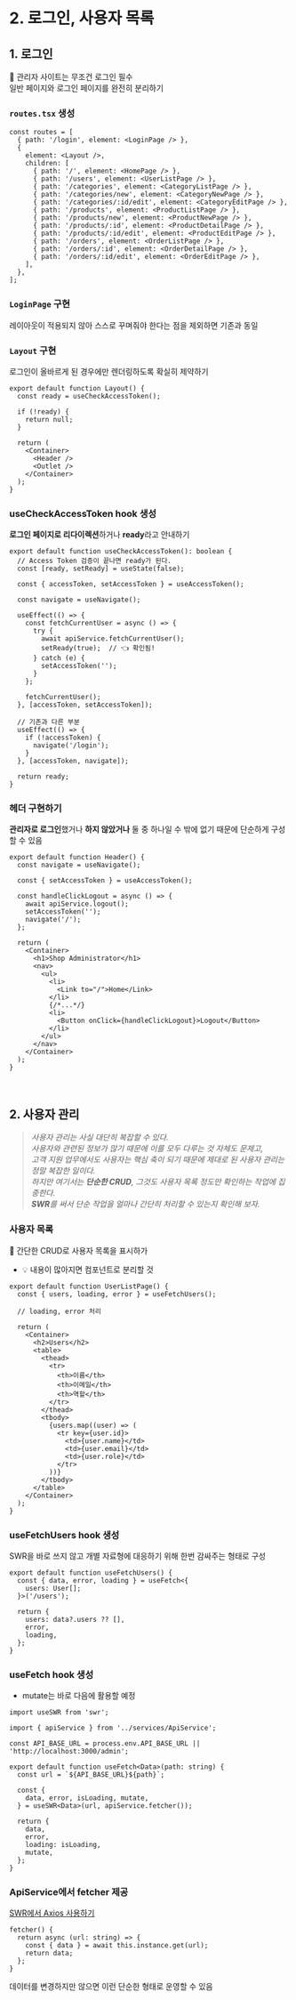 # 2. 로그인, 사용자 목록

## 1. 로그인

🎯 관리자 사이트는 무조건 로그인 필수   
일반 페이지와 로그인 페이지를 완전히 분리하기 

### `routes.tsx` 생성 

```tsx
const routes = [
  { path: '/login', element: <LoginPage /> },
  {
    element: <Layout />,
    children: [
      { path: '/', element: <HomePage /> },
      { path: '/users', element: <UserListPage /> },
      { path: '/categories', element: <CategoryListPage /> },
      { path: '/categories/new', element: <CategoryNewPage /> },
      { path: '/categories/:id/edit', element: <CategoryEditPage /> },
      { path: '/products', element: <ProductListPage /> },
      { path: '/products/new', element: <ProductNewPage /> },
      { path: '/products/:id', element: <ProductDetailPage /> },
      { path: '/products/:id/edit', element: <ProductEditPage /> },
      { path: '/orders', element: <OrderListPage /> },
      { path: '/orders/:id', element: <OrderDetailPage /> },
      { path: '/orders/:id/edit', element: <OrderEditPage /> },
    ],
  },
];
```

### `LoginPage` 구현 

레이아웃이 적용되지 않아 스스로 꾸며줘야 한다는 점을 제외하면 기존과 동일

### `Layout` 구현 

로그인이 올바르게 된 경우에만 렌더링하도록 확실히 제약하기 

```tsx
export default function Layout() {
  const ready = useCheckAccessToken();

  if (!ready) {
    return null;
  }

  return (
    <Container>
      <Header />
      <Outlet />
    </Container>
  );
}
```

### useCheckAccessToken hook 생성 

**로그인 페이지로 리다이렉션**하거나 **ready**라고 안내하기 

```tsx
export default function useCheckAccessToken(): boolean {
  // Access Token 검증이 끝나면 ready가 된다.
  const [ready, setReady] = useState(false);

  const { accessToken, setAccessToken } = useAccessToken();

  const navigate = useNavigate();

  useEffect(() => {
    const fetchCurrentUser = async () => {
      try {
        await apiService.fetchCurrentUser();
        setReady(true);  // 👈 확인됨!
      } catch (e) {
        setAccessToken('');
      }
    };

    fetchCurrentUser();
  }, [accessToken, setAccessToken]);

  // 기존과 다른 부분
  useEffect(() => {
    if (!accessToken) {
      navigate('/login');
    }
  }, [accessToken, navigate]);

  return ready;
}
```

### 헤더 구현하기  

**관리자로 로그인**했거나 **하지 않았거나** 둘 중 하나일 수 밖에 없기 때문에 단순하게 구성할 수 있음

```tsx
export default function Header() {
  const navigate = useNavigate();

  const { setAccessToken } = useAccessToken();

  const handleClickLogout = async () => {
    await apiService.logout();
    setAccessToken('');
    navigate('/');
  };

  return (
    <Container>
      <h1>Shop Administrator</h1>
      <nav>
        <ul>
          <li>
            <Link to="/">Home</Link>
          </li>
          {/*...*/}
          <li>
            <Button onClick={handleClickLogout}>Logout</Button>
          </li>
        </ul>
      </nav>
    </Container>
  );
}
```

<br>

## 2. 사용자 관리

> <em>사용자 관리는 사실 대단히 복잡할 수 있다.  
> 사용자와 관련된 정보가 많기 때문에 이를 모두 다루는 것 자체도 문제고,   
> 고객 지원 업무에서도 사용자는 핵심 축이 되기 때문에 제대로 된 사용자 관리는 정말 복잡한 일이다.   
> 하지만 여기서는 **단순한 CRUD**, 그것도 사용자 목록 정도만 확인하는 작업에 집중한다.   
> **SWR**를 써서 단순 작업을 얼마나 간단히 처리할 수 있는지 확인해 보자.</em>  

### 사용자 목록

🎯 간단한 CRUD로 사용자 목록을 표시하가

* 💡 내용이 많아지면 컴포넌트로 분리할 것

```tsx
export default function UserListPage() {
  const { users, loading, error } = useFetchUsers();

  // loading, error 처리

  return (
    <Container>
      <h2>Users</h2>
      <table>
        <thead>
          <tr>
            <th>이름</th>
            <th>이메일</th>
            <th>역할</th>
          </tr>
        </thead>
        <tbody>
          {users.map((user) => (
            <tr key={user.id}>
              <td>{user.name}</td>
              <td>{user.email}</td>
              <td>{user.role}</td>
            </tr>
          ))}
        </tbody>
      </table>
    </Container>
  );
}
```

### useFetchUsers hook 생성

SWR을 바로 쓰지 않고 개별 자료형에 대응하기 위해 한번 감싸주는 형태로 구성

```tsx
export default function useFetchUsers() {
  const { data, error, loading } = useFetch<{
    users: User[];
  }>('/users');

  return {
    users: data?.users ?? [],
    error,
    loading,
  };
}
```

### useFetch hook 생성

* mutate는 바로 다음에 활용할 예정

```tsx
import useSWR from 'swr';

import { apiService } from '../services/ApiService';

const API_BASE_URL = process.env.API_BASE_URL || 'http://localhost:3000/admin';

export default function useFetch<Data>(path: string) {
  const url = `${API_BASE_URL}${path}`;

  const {
    data, error, isLoading, mutate,
  } = useSWR<Data>(url, apiService.fetcher());

  return {
    data,
    error,
    loading: isLoading,
    mutate,
  };
}
```

### ApiService에서 fetcher 제공 

[SWR에서 Axios 사용하기](https://swr.vercel.app/ko/docs/data-fetching#axios)

```tsx
fetcher() {
  return async (url: string) => {
    const { data } = await this.instance.get(url);
    return data;
  };
}
```

데이터를 변경하지만 않으면 이런 단순한 형태로 운영할 수 있음 

